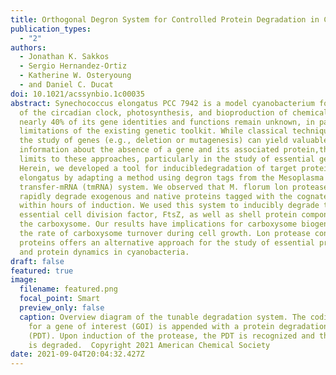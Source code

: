 ```yaml
---
title: Orthogonal Degron System for Controlled Protein Degradation in Cyanobacteria
publication_types:
  - "2"
authors:
  - Jonathan K. Sakkos
  - Sergio Hernandez-Ortiz
  - Katherine W. Osteryoung
  - and Daniel C. Ducat
doi: 10.1021/acssynbio.1c00035
abstract: Synechococcus elongatus PCC 7942 is a model cyanobacterium for study
  of the circadian clock, photosynthesis, and bioproduction of chemicals, yet
  nearly 40% of its gene identities and functions remain unknown, in part due to
  limitations of the existing genetic toolkit. While classical techniques for
  the study of genes (e.g., deletion or mutagenesis) can yield valuable
  information about the absence of a gene and its associated protein,there are
  limits to these approaches, particularly in the study of essential genes.
  Herein, we developed a tool for inducibledegradation of target proteins in S.
  elongatus by adapting a method using degron tags from the Mesoplasma florum
  transfer-mRNA (tmRNA) system. We observed that M. florum lon protease can
  rapidly degrade exogenous and native proteins tagged with the cognate sequence
  within hours of induction. We used this system to inducibly degrade the
  essential cell division factor, FtsZ, as well as shell protein components of
  the carboxysome. Our results have implications for carboxysome biogenesis and
  the rate of carboxysome turnover during cell growth. Lon protease control of
  proteins offers an alternative approach for the study of essential proteins
  and protein dynamics in cyanobacteria.
draft: false
featured: true
image:
  filename: featured.png
  focal_point: Smart
  preview_only: false
  caption: Overview diagram of the tunable degradation system. The coding sequence
    for a gene of interest (GOI) is appended with a protein degradation tag
    (PDT). Upon induction of the protease, the PDT is recognized and the protein
    is degraded.  Copyright 2021 American Chemical Society
date: 2021-09-04T20:04:32.427Z
---
```

